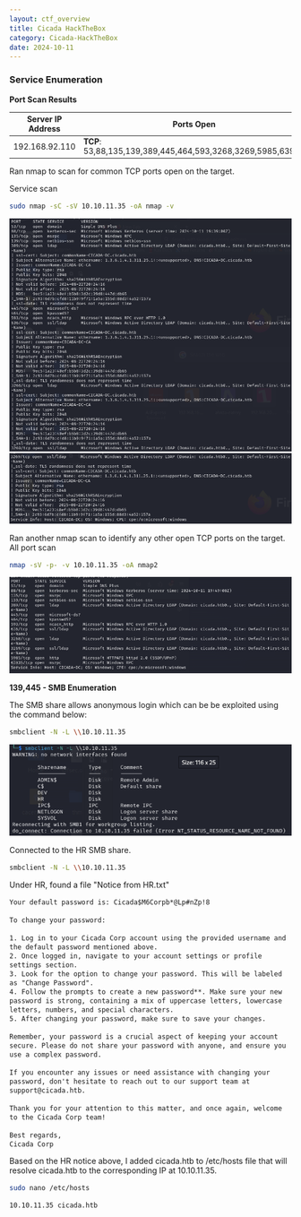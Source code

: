 ```yaml
---
layout: ctf_overview
title: Cicada HackTheBox
category: Cicada-HackTheBox
date: 2024-10-11
---
```


### Service Enumeration

**Port Scan Results**

Server IP Address | Ports Open
------------------|----------------------------------------
192.168.92.110       | **TCP**: 53,88,135,139,389,445,464,593,3268,3269,5985,63935

Ran nmap to scan for common TCP ports open on the target.

Service scan
```bash
sudo nmap -sC -sV 10.10.11.35 -oA nmap -v 
```
![](<Pasted image 20241011182259.png>)
![](<Pasted image 20241011182323.png>)

Ran another nmap scan to identify any other open TCP ports on the target.
All port scan
```bash
nmap -sV -p- -v 10.10.11.35 -oA nmap2
```
![](<Pasted image 20241011183159.png>)


**139,445 - SMB Enumeration**

The SMB share allows anonymous login which can be be exploited using the command below:
```bash
smbclient -N -L \\10.10.11.35
```
![](<Pasted image 20241011182605.png>)

Connected to the HR SMB share.
```bash
smbclient -N -L \\10.10.11.35
```
Under HR, found a file "Notice from HR.txt"
```
Your default password is: Cicada$M6Corpb*@Lp#nZp!8

To change your password:

1. Log in to your Cicada Corp account using the provided username and the default password mentioned above.
2. Once logged in, navigate to your account settings or profile settings section.
3. Look for the option to change your password. This will be labeled as "Change Password".
4. Follow the prompts to create a new password**. Make sure your new password is strong, containing a mix of uppercase letters, lowercase letters, numbers, and special characters.
5. After changing your password, make sure to save your changes.

Remember, your password is a crucial aspect of keeping your account secure. Please do not share your password with anyone, and ensure you use a complex password.

If you encounter any issues or need assistance with changing your password, don't hesitate to reach out to our support team at support@cicada.htb.

Thank you for your attention to this matter, and once again, welcome to the Cicada Corp team!

Best regards,
Cicada Corp
```

Based on the HR notice above, I added cicada.htb to /etc/hosts file that will resolve cicada.htb to the corresponding IP at 10.10.11.35.
```bash
sudo nano /etc/hosts
```
```
10.10.11.35 cicada.htb
```